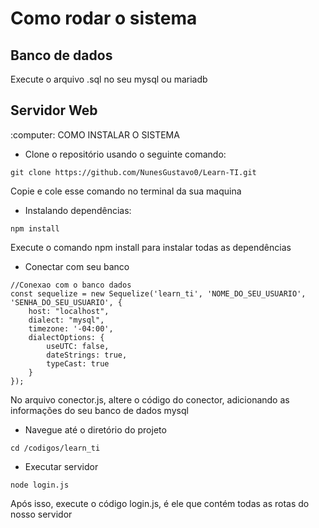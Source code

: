 <h1>Como rodar o sistema</h1>
<h2>Banco de dados</h2>
<p>Execute o arquivo .sql no seu mysql ou mariadb</p>
<h2>Servidor Web</h2>
:computer: COMO INSTALAR O SISTEMA

* Clone o repositório usando o seguinte comando:
```
git clone https://github.com/NunesGustavo0/Learn-TI.git
```
Copie e cole esse comando no terminal da sua maquina

* Instalando dependências:
```
npm install
```
Execute o comando npm install para instalar todas as dependências 

* Conectar com seu banco 
```
//Conexao com o banco dados
const sequelize = new Sequelize('learn_ti', 'NOME_DO_SEU_USUARIO', 'SENHA_DO_SEU_USUARIO', {
    host: "localhost",
    dialect: "mysql",
    timezone: '-04:00',
    dialectOptions: {
        useUTC: false,
        dateStrings: true,
        typeCast: true
    }
});
```
No arquivo conector.js, altere o código do conector, adicionando as informações do seu banco de dados mysql

* Navegue até o diretório do projeto
```
cd /codigos/learn_ti
```
* Executar servidor
```
node login.js
```
Após isso, execute o código login.js, é ele que contém todas as rotas do nosso servidor
